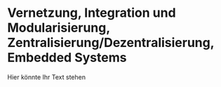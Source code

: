# Vernetzung, Integration und Modularisierung, Zentralisierung/Dezentralisierung, Embedded Systems

Hier könnte Ihr Text stehen